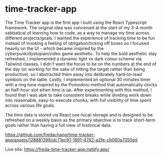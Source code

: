 # time-tracker-app

The Time Tracker app is the first app I built using the React Typescript framework. The original idea was conceived at the start of my 3-4 month sabbatical of learning how to code, as a way to manage my time across different projects/goals. I wanted the experience of tracking time to be fun instead of invoking a feeling of obligation/ticking off boxes so I focused heavily on the UI - which became inspired by the cyberpunk/dystopian/video game aesthetic. To help the bold aesthetic stay refreshed, I implemented a dynamic light vs dark colour scheme via Tailwind classes. I didn't want the focus to be on the numbers at the end of the day (or working for the sake of hitting the target rather than being productive), so I abstracted them away into delibrately hard-to-read symbols on the table. Lastly, I implemented an optional 30 minutes timer with a ring tone inspired by the Pomodoro method that automatically clocks an half-hour slot when time is up. After experimenting with this method, I found that I was able to take consistent breaks while dividing work down into reasonable, easy-to-execute chunks, with full visibility of time spent across various life goals. 

The time data is stored via React use-local-storage and is designed to be refreshed on a weekly basis as the primary objective is to track short-term goals rather than having a full view of historical data. 

https://github.com/fredachang/time-tracker-app/assets/128881398/dc71ec91-1891-4782-a2fe-cb060a7055ed

Live site: https://freda-time-tracker-app.netlify.app/

